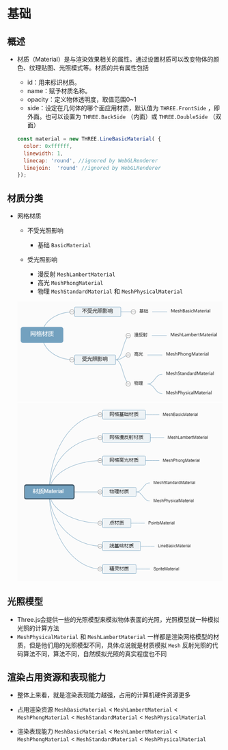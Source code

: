 # 基础

## 概述

+ 材质（Material）是与渲染效果相关的属性。通过设置材质可以改变物体的颜色、纹理贴图、光照模式等。材质的共有属性包括

  + id：用来标识材质。
  + name：赋予材质名称。
  + opacity：定义物体透明度，取值范围0~1
  + side：设定在几何体的哪个面应用材质，默认值为 `THREE.FrontSide` ，即外面。也可以设置为 `THREE.BackSide` （内面）或 `THREE.DoubleSide` （双面）

  ```js
  const material = new THREE.LineBasicMaterial( {
    color: 0xffffff,
    linewidth: 1,
    linecap: 'round', //ignored by WebGLRenderer
    linejoin:  'round' //ignored by WebGLRenderer
  });
  ```

## 材质分类

+ 网格材质

  + 不受光照影响

    + 基础 `BasicMaterial`

  + 受光照影响

    + 漫反射 `MeshLambertMaterial`
    + 高光 `MeshPhongMaterial`
    + 物理 `MeshStandardMaterial` 和 `MeshPhysicalMaterial`

  ![网络材质](./images/网络材质.jpg)
  ![材质Material](./images/材质Material.png)

## 光照模型

+ Three.js会提供一些的光照模型来模拟物体表面的光照，光照模型就一种模拟光照的计算方法
+ `MeshPhysicalMaterial` 和 `MeshLambertMaterial` 一样都是渲染网格模型的材质，但是他们用的光照模型不同，具体点说就是材质模拟 `Mesh` 反射光照的代码算法不同，算法不同，自然模拟光照的真实程度也不同

## 渲染占用资源和表现能力

+ 整体上来看，就是渲染表现能力越强，占用的计算机硬件资源更多

+ 占用渲染资源 `MeshBasicMaterial` < `MeshLambertMaterial` < `MeshPhongMaterial` < `MeshStandardMaterial` < `MeshPhysicalMaterial`

+ 渲染表现能力 `MeshBasicMaterial` < `MeshLambertMaterial` < `MeshPhongMaterial` < `MeshStandardMaterial` < `MeshPhysicalMaterial`
